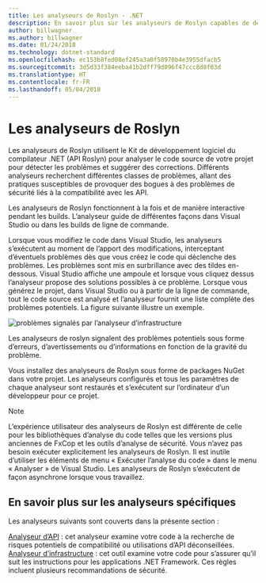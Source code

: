 ```yaml
---
title: Les analyseurs de Roslyn - .NET
description: En savoir plus sur les analyseurs de Roslyn capables de détecter les problèmes et de suggérer des correctifs pour les résoudre.
author: billwagner
ms.author: billwagner
ms.date: 01/24/2018
ms.technology: dotnet-standard
ms.openlocfilehash: ec153b8fed08ef245a3a0f58970b4e3955dfacb5
ms.sourcegitcommit: 3d5d33f384eeba41b2dff79d096f47ccc8d8f03d
ms.translationtype: HT
ms.contentlocale: fr-FR
ms.lasthandoff: 05/04/2018
---
```

# <a name="the-roslyn-based-analyzers"></a>Les analyseurs de Roslyn

Les analyseurs de Roslyn utilisent le Kit de développement logiciel du compilateur .NET (API Roslyn) pour analyser le code source de votre projet pour détecter les problèmes et suggérer des corrections. Différents analyseurs recherchent différentes classes de problèmes, allant des pratiques susceptibles de provoquer des bogues à des problèmes de sécurité liés à la compatibilité avec les API.

Les analyseurs de Roslyn fonctionnent à la fois et de manière interactive pendant les builds. L’analyseur guide de différentes façons dans Visual Studio ou dans les builds de ligne de commande.

Lorsque vous modifiez le code dans Visual Studio, les analyseurs s’exécutent au moment de l’apport des modifications, interceptant d’éventuels problèmes dès que vous créez le code qui déclenche des problèmes. Les problèmes sont mis en surbrillance avec des tildes en-dessous. Visual Studio affiche une ampoule et lorsque vous cliquez dessus l’analyseur propose des solutions possibles à ce problème. Lorsque vous générez le projet, dans Visual Studio ou à partir de la ligne de commande, tout le code source est analysé et l’analyseur fournit une liste complète des problèmes potentiels. La figure suivante illustre un exemple.

![problèmes signalés par l’analyseur d’infrastructure](./media/framework-analyzers-2.png)

Les analyseurs de roslyn signalent des problèmes potentiels sous forme d’erreurs, d’avertissements ou d’informations en fonction de la gravité du problème.

Vous installez des analyseurs de Roslyn sous forme de packages NuGet dans votre projet. Les analyseurs configurés et tous les paramètres de chaque analyseur sont restaurés et s’exécutent sur l’ordinateur d’un développeur pour ce projet.

> [!NOTE]
> L’expérience utilisateur des analyseurs de Roslyn est différente de celle pour les bibliothèques d’analyse du code telles que les versions plus anciennes de FxCop et les outils d’analyse de sécurité.  Vous n’avez pas besoin exécuter explicitement les analyseurs de Roslyn. Il est inutile d’utiliser les éléments de menu « Exécuter l’analyse du code » dans le menu « Analyser » de Visual Studio. Les analyseurs de Roslyn s’exécutent de façon asynchrone lorsque vous travaillez. 

## <a name="more-information-on-specific-analyzers"></a>En savoir plus sur les analyseurs spécifiques

Les analyseurs suivants sont couverts dans la présente section :

[Analyseur d’API](api-analyzer.md) : cet analyseur examine votre code à la recherche de risques potentiels de compatibilité ou utilisations d’API déconseillées.    
[Analyseur d’infrastructure](framework-analyzer.md) : cet outil examine votre code pour s’assurer qu’il suit les instructions pour les applications .NET Framework. Ces règles incluent plusieurs recommandations de sécurité.
